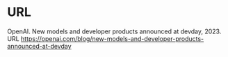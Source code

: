 # URL

OpenAI. New models and developer products announced at devday, 2023.
URL https://openai.com/blog/new-models-and-developer-products-announced-at-devday
